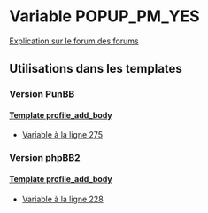 # Variable POPUP_PM_YES
[Explication sur le forum des forums](http://forum.forumactif.com/t294113-listing-des-variables#POPUP_PM_YES)

## Utilisations dans les templates

### Version PunBB

#### [Template profile_add_body](punbb/profile_add_body.md)
* [Variable à la ligne 275](../punbb/profile_add_body.tpl#L275)

### Version phpBB2

#### [Template profile_add_body](subsilver/profile_add_body.md)
* [Variable à la ligne 228](../subsilver/profile_add_body.tpl#L228)